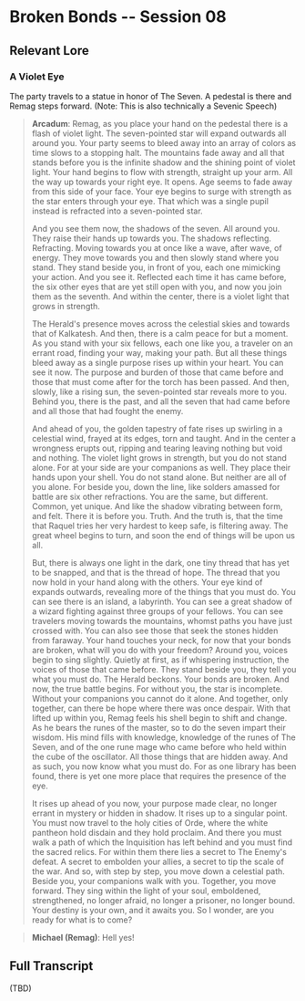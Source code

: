 # Broken Bonds -- Session 08

## Relevant Lore

### A Violet Eye

The party travels to a statue in honor of The Seven. A pedestal is there and Remag steps forward. (Note: This is also technically a Sevenic Speech)

> **Arcadum**: Remag, as you place your hand on the pedestal there is a flash of violet light. The seven-pointed star will expand outwards all around you. Your party seems to bleed away into an array of colors as time slows to a stopping halt. The mountains fade away and all that stands before you is the infinite shadow and the shining point of violet light. Your hand begins to flow with strength, straight up your arm. All the way up towards your right eye. It opens. Age seems to fade away from this side of your face. Your eye begins to surge with strength as the star enters through your eye. That which was a single pupil instead is refracted into a seven-pointed star.
>
> And you see them now, the shadows of the seven. All around you. They raise their hands up towards you. The shadows reflecting. Refracting. Moving towards you at once like a wave, after wave, of energy. They move towards you and then slowly stand where you stand. They stand beside you, in front of you, each one mimicking your action. And you see it. Reflected each time it has came before, the six other eyes that are yet still open with you, and now you join them as the seventh. And within the center, there is a violet light that grows in strength.
>
> The Herald's presence moves across the celestial skies and towards that of Kalkatesh. And then, there is a calm peace for but a moment. As you stand with your six fellows, each one like you, a traveler on an errant road, finding your way, making your path. But all these things bleed away as a single purpose rises up within your heart. You can see it now. The purpose and burden of those that came before and those that must come after for the torch has been passed. And then, slowly, like a rising sun, the seven-pointed star reveals more to you. Behind you, there is the past, and all the seven that had came before and all those that had fought the enemy.
>
> And ahead of you, the golden tapestry of fate rises up swirling in a celestial wind, frayed at its edges, torn and taught. And in the center a wrongness erupts out, ripping and tearing leaving nothing but void and nothing. The violet light grows in strength, but you do not stand alone. For at your side are your companions as well. They place their hands upon your shell. You do not stand alone. But neither are all of you alone. For beside you, down the line, like solders amassed for battle are six other refractions. You are the same, but different. Common, yet unique. And like the shadow vibrating between form, and felt. There it is before you. Truth. And the truth is, that the time that Raquel tries her very hardest to keep safe, is filtering away. The great wheel begins to turn, and soon the end of things will be upon us all.
>
> But, there is always one light in the dark, one tiny thread that has yet to be snapped, and that is the thread of hope. The thread that you now hold in your hand along with the others. Your eye kind of expands outwards, revealing more of the things that you must do. You can see there is an island, a labyrinth. You can see a great shadow of a wizard fighting against three groups of your fellows. You can see travelers moving towards the mountains, whomst paths you have just crossed with. You can also see those that seek the stones hidden from faraway. Your hand touches your neck, for now that your bonds are broken, what will you do with your freedom? Around you, voices begin to sing slightly. Quietly at first, as if whispering instruction, the voices of those that came before. They stand beside you, they tell you what you must do. The Herald beckons. Your bonds are broken. And now, the true battle begins. For without you, the star is incomplete. Without your companions you cannot do it alone. And together, only together, can there be hope where there was once despair. With that lifted up within you, Remag feels his shell begin to shift and change. As he bears the runes of the master, so to do the seven impart their wisdom. His mind fills with knowledge, knowledge of the runes of The Seven, and of the one rune mage who came before who held within the cube of the oscillator. All those things that are hidden away. And as such, you now know what you must do. For as one library has been found, there is yet one more place that requires the presence of the eye.
>
> It rises up ahead of you now, your purpose made clear, no longer errant in mystery or hidden in shadow. It rises up to a singular point. You must now travel to the holy cities of Orde, where the white pantheon hold disdain and they hold proclaim. And there you must walk a path of which the Inquisition has left behind and you must find the sacred relics. For within them there lies a secret to The Enemy's defeat. A secret to embolden your allies, a secret to tip the scale of the war. And so, with step by step, you move down a celestial path. Beside you, your companions walk with you. Together, you move forward. They sing within the light of your soul, emboldened, strengthened, no longer afraid, no longer a prisoner, no longer bound. Your destiny is your own, and it awaits you. So I wonder, are you ready for what is to come?

> **Michael (Remag)**: Hell yes!

## Full Transcript

(TBD)

